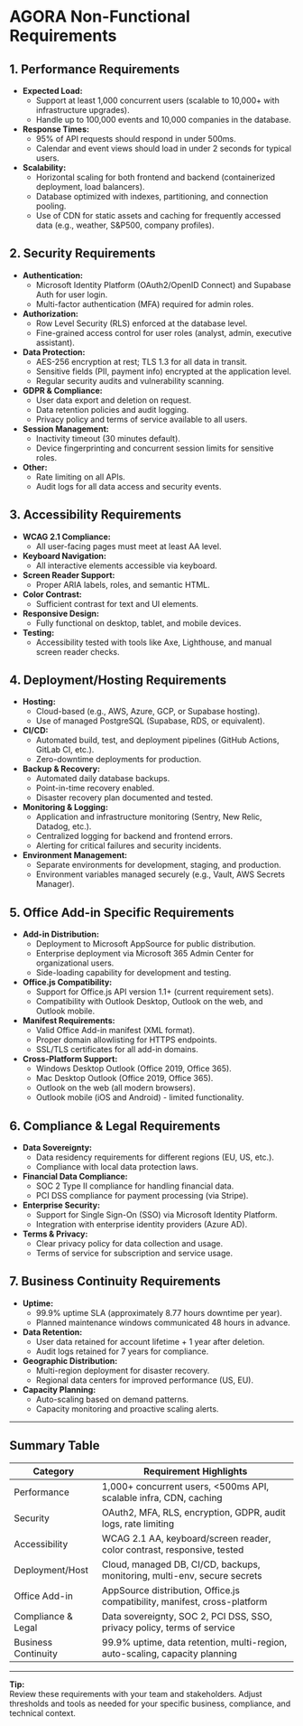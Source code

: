 # AGORA Non-Functional Requirements

## 1. Performance Requirements

- **Expected Load:**  
  - Support at least 1,000 concurrent users (scalable to 10,000+ with infrastructure upgrades).
  - Handle up to 100,000 events and 10,000 companies in the database.
- **Response Times:**  
  - 95% of API requests should respond in under 500ms.
  - Calendar and event views should load in under 2 seconds for typical users.
- **Scalability:**  
  - Horizontal scaling for both frontend and backend (containerized deployment, load balancers).
  - Database optimized with indexes, partitioning, and connection pooling.
  - Use of CDN for static assets and caching for frequently accessed data (e.g., weather, S&P500, company profiles).

## 2. Security Requirements

- **Authentication:**  
  - Microsoft Identity Platform (OAuth2/OpenID Connect) and Supabase Auth for user login.
  - Multi-factor authentication (MFA) required for admin roles.
- **Authorization:**  
  - Row Level Security (RLS) enforced at the database level.
  - Fine-grained access control for user roles (analyst, admin, executive assistant).
- **Data Protection:**  
  - AES-256 encryption at rest; TLS 1.3 for all data in transit.
  - Sensitive fields (PII, payment info) encrypted at the application level.
  - Regular security audits and vulnerability scanning.
- **GDPR & Compliance:**  
  - User data export and deletion on request.
  - Data retention policies and audit logging.
  - Privacy policy and terms of service available to all users.
- **Session Management:**  
  - Inactivity timeout (30 minutes default).
  - Device fingerprinting and concurrent session limits for sensitive roles.
- **Other:**  
  - Rate limiting on all APIs.
  - Audit logs for all data access and security events.

## 3. Accessibility Requirements

- **WCAG 2.1 Compliance:**  
  - All user-facing pages must meet at least AA level.
- **Keyboard Navigation:**  
  - All interactive elements accessible via keyboard.
- **Screen Reader Support:**  
  - Proper ARIA labels, roles, and semantic HTML.
- **Color Contrast:**  
  - Sufficient contrast for text and UI elements.
- **Responsive Design:**  
  - Fully functional on desktop, tablet, and mobile devices.
- **Testing:**  
  - Accessibility tested with tools like Axe, Lighthouse, and manual screen reader checks.

## 4. Deployment/Hosting Requirements

- **Hosting:**  
  - Cloud-based (e.g., AWS, Azure, GCP, or Supabase hosting).
  - Use of managed PostgreSQL (Supabase, RDS, or equivalent).
- **CI/CD:**  
  - Automated build, test, and deployment pipelines (GitHub Actions, GitLab CI, etc.).
  - Zero-downtime deployments for production.
- **Backup & Recovery:**  
  - Automated daily database backups.
  - Point-in-time recovery enabled.
  - Disaster recovery plan documented and tested.
- **Monitoring & Logging:**  
  - Application and infrastructure monitoring (Sentry, New Relic, Datadog, etc.).
  - Centralized logging for backend and frontend errors.
  - Alerting for critical failures and security incidents.
- **Environment Management:**  
  - Separate environments for development, staging, and production.
  - Environment variables managed securely (e.g., Vault, AWS Secrets Manager).

## 5. Office Add-in Specific Requirements

- **Add-in Distribution:**  
  - Deployment to Microsoft AppSource for public distribution.
  - Enterprise deployment via Microsoft 365 Admin Center for organizational users.
  - Side-loading capability for development and testing.
- **Office.js Compatibility:**  
  - Support for Office.js API version 1.1+ (current requirement sets).
  - Compatibility with Outlook Desktop, Outlook on the web, and Outlook mobile.
- **Manifest Requirements:**  
  - Valid Office Add-in manifest (XML format).
  - Proper domain allowlisting for HTTPS endpoints.
  - SSL/TLS certificates for all add-in domains.
- **Cross-Platform Support:**  
  - Windows Desktop Outlook (Office 2019, Office 365).
  - Mac Desktop Outlook (Office 2019, Office 365).
  - Outlook on the web (all modern browsers).
  - Outlook mobile (iOS and Android) - limited functionality.

## 6. Compliance & Legal Requirements

- **Data Sovereignty:**  
  - Data residency requirements for different regions (EU, US, etc.).
  - Compliance with local data protection laws.
- **Financial Data Compliance:**  
  - SOC 2 Type II compliance for handling financial data.
  - PCI DSS compliance for payment processing (via Stripe).
- **Enterprise Security:**  
  - Support for Single Sign-On (SSO) via Microsoft Identity Platform.
  - Integration with enterprise identity providers (Azure AD).
- **Terms & Privacy:**  
  - Clear privacy policy for data collection and usage.
  - Terms of service for subscription and service usage.

## 7. Business Continuity Requirements

- **Uptime:**  
  - 99.9% uptime SLA (approximately 8.77 hours downtime per year).
  - Planned maintenance windows communicated 48 hours in advance.
- **Data Retention:**  
  - User data retained for account lifetime + 1 year after deletion.
  - Audit logs retained for 7 years for compliance.
- **Geographic Distribution:**  
  - Multi-region deployment for disaster recovery.
  - Regional data centers for improved performance (US, EU).
- **Capacity Planning:**  
  - Auto-scaling based on demand patterns.
  - Capacity monitoring and proactive scaling alerts.

---

## Summary Table

| Category              | Requirement Highlights                                                                 |
|-----------------------|---------------------------------------------------------------------------------------|
| Performance           | 1,000+ concurrent users, <500ms API, scalable infra, CDN, caching                     |
| Security              | OAuth2, MFA, RLS, encryption, GDPR, audit logs, rate limiting                         |
| Accessibility         | WCAG 2.1 AA, keyboard/screen reader, color contrast, responsive, tested               |
| Deployment/Host       | Cloud, managed DB, CI/CD, backups, monitoring, multi-env, secure secrets              |
| Office Add-in         | AppSource distribution, Office.js compatibility, manifest, cross-platform             |
| Compliance & Legal    | Data sovereignty, SOC 2, PCI DSS, SSO, privacy policy, terms of service              |
| Business Continuity   | 99.9% uptime, data retention, multi-region, auto-scaling, capacity planning           |

---

**Tip:**  
Review these requirements with your team and stakeholders. Adjust thresholds and tools as needed for your specific business, compliance, and technical context.